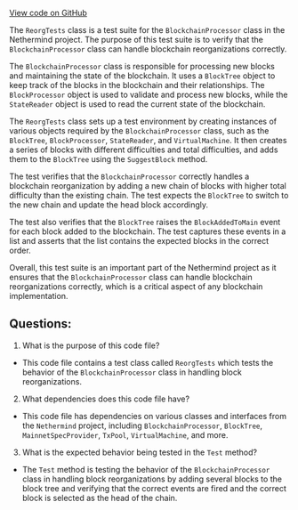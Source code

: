[View code on GitHub](https://github.com/NethermindEth/nethermind/src/Nethermind/Nethermind.Blockchain.Test/ReorgTests.cs)

The `ReorgTests` class is a test suite for the `BlockchainProcessor` class in the Nethermind project. The purpose of this test suite is to verify that the `BlockchainProcessor` class can handle blockchain reorganizations correctly. 

The `BlockchainProcessor` class is responsible for processing new blocks and maintaining the state of the blockchain. It uses a `BlockTree` object to keep track of the blocks in the blockchain and their relationships. The `BlockProcessor` object is used to validate and process new blocks, while the `StateReader` object is used to read the current state of the blockchain. 

The `ReorgTests` class sets up a test environment by creating instances of various objects required by the `BlockchainProcessor` class, such as the `BlockTree`, `BlockProcessor`, `StateReader`, and `VirtualMachine`. It then creates a series of blocks with different difficulties and total difficulties, and adds them to the `BlockTree` using the `SuggestBlock` method. 

The test verifies that the `BlockchainProcessor` correctly handles a blockchain reorganization by adding a new chain of blocks with higher total difficulty than the existing chain. The test expects the `BlockTree` to switch to the new chain and update the head block accordingly. 

The test also verifies that the `BlockTree` raises the `BlockAddedToMain` event for each block added to the blockchain. The test captures these events in a list and asserts that the list contains the expected blocks in the correct order. 

Overall, this test suite is an important part of the Nethermind project as it ensures that the `BlockchainProcessor` class can handle blockchain reorganizations correctly, which is a critical aspect of any blockchain implementation.
## Questions: 
 1. What is the purpose of this code file?
- This code file contains a test class called `ReorgTests` which tests the behavior of the `BlockchainProcessor` class in handling block reorganizations.

2. What dependencies does this code file have?
- This code file has dependencies on various classes and interfaces from the `Nethermind` project, including `BlockchainProcessor`, `BlockTree`, `MainnetSpecProvider`, `TxPool`, `VirtualMachine`, and more.

3. What is the expected behavior being tested in the `Test` method?
- The `Test` method is testing the behavior of the `BlockchainProcessor` class in handling block reorganizations by adding several blocks to the block tree and verifying that the correct events are fired and the correct block is selected as the head of the chain.